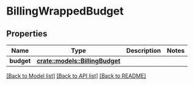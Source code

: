 # BillingWrappedBudget

## Properties

Name | Type | Description | Notes
------------ | ------------- | ------------- | -------------
**budget** | [**crate::models::BillingBudget**](BillingBudget.md) |  | 

[[Back to Model list]](../README.md#documentation-for-models) [[Back to API list]](../README.md#documentation-for-api-endpoints) [[Back to README]](../README.md)


